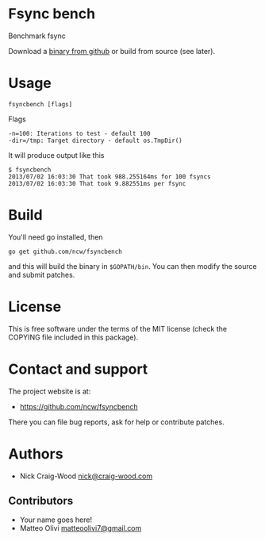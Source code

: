 Fsync bench
===========

Benchmark fsync

Download a [binary from github](https://github.com/ncw/fsyncbench/releases/latest)
or build from source (see later).

Usage
=====

    fsyncbench [flags]

Flags

    -n=100: Iterations to test - default 100
    -dir=/tmp: Target directory - default os.TmpDir()

It will produce output like this

    $ fsyncbench 
    2013/07/02 16:03:30 That took 988.255164ms for 100 fsyncs
    2013/07/02 16:03:30 That took 9.882551ms per fsync

Build
=====

You'll need go installed, then 

    go get github.com/ncw/fsyncbench

and this will build the binary in `$GOPATH/bin`.  You can then modify
the source and submit patches.

License
=======

This is free software under the terms of the MIT license (check the
COPYING file included in this package).

Contact and support
===================

The project website is at:

- https://github.com/ncw/fsyncbench

There you can file bug reports, ask for help or contribute patches.

Authors
=======

- Nick Craig-Wood <nick@craig-wood.com>

Contributors
------------

- Your name goes here!
- Matteo Olivi <matteoolivi7@gmail.com>
